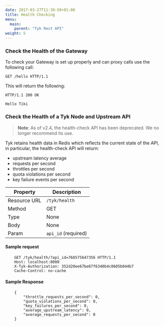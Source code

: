 ```yaml
---
date: 2017-03-27T11:39:50+01:00
title: Health Checking
menu:
  main:
    parent: "Tyk Rest API"
weight: 5 
---
```


### Check the Health of the Gateway

To check your Gateway is set up properly and can proxy calls use the following call:

`GET /hello HTTP/1.1`

This will return the following:

```
HTTP/1.1 200 OK

Hello Tiki
```

### Check the Health of a Tyk Node and Upstream API

> **Note**: As of v2.4, the health-check API has been deprecated. We no longer recommend its use.

Tyk retains health data in Redis which reflects the current state of the API, in particular, the health-check API will return:

*   upstream latency average
*   requests per second 
*   throttles per second
*   quota violations per second
*   key failure events per second

| **Property** | **Description**     |
| ------------ | ------------------- |
| Resource URL | `/tyk/health`       |
| Method       | GET                 |
| Type         | None                |
| Body         | None                |
| Param        | `api_id` (required) |

#### Sample request

```{.copyWrapper}
    GET /tyk/health/?api_id=768575647356 HTTP/1.1
    Host: localhost:8080
    X-Tyk-Authorization: 352d20ee67be67f6340b4c0605b044b7
    Cache-Control: no-cache
```

#### Sample Response

```
    {
        "throttle_requests_per_second": 0,
        "quota_violations_per_second": 0,
        "key_failures_per_second": 0,
        "average_upstream_latency": 0,
        "average_requests_per_second": 0
    }
```